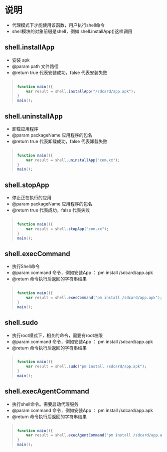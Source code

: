 
# 说明
- 代理模式下才能使用该函数，用户执行shell命令
- shell模块的对象前缀是shell，例如 shell.installApp()这样调用



## shell.installApp
* 安装 apk
* @param path 文件路径
* @return true 代表安装成功，false 代表安装失败

> ```javascript
>     
> function main(){
>     var result = shell.installApp("/sdcard/app.apk");
> }
> main();
> ```


## shell.uninstallApp
* 卸载应用程序
* @param packageName 应用程序的包名
* @return true 代表卸载成功，false 代表卸载失败


> ```javascript
>     
> function main(){
>     var result = shell.uninstallApp("com.xx");
> }
> main();
> ```



## shell.stopApp
* 停止正在执行的应用
* @param packageName 应用程序的包名
* @return true 代表成功，false 代表失败


> ```javascript
>     
> function main(){
>     var result = shell.stopApp("com.xx");
> }
> main();
> ```





## shell.execCommand
* 执行Shell命令
* @param command 命令，例如安装App ： pm install /sdcard/app.apk
* @return 命令执行后返回的字符串结果


> ```javascript
>     
> function main(){
>     var result = shell.execCommand("pm install /sdcard/app.apk");
> }
> main();
> ```



## shell.sudo
* 执行root模式下，相关的命令，需要有root权限
* @param command 命令，例如安装App ： pm install /sdcard/app.apk
* @return 命令执行后返回的字符串结果


> ```javascript
>     
> function main(){
>     var result = shell.sudo("pm install /sdcard/app.apk");
> }
> main();
> ```
>


## shell.execAgentCommand
* 执行shell命令。需要启动代理服务
* @param command 命令，例如安装App ： pm install /sdcard/app.apk
* @return 命令执行后返回的字符串结果


> ```javascript
>     
> function main(){
>     var result = shell.execAgentCommand("pm install /sdcard/app.apk");
> }
> main();
> ```
> 